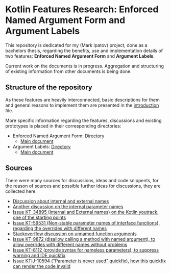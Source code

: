 # Kotlin Features Research: Enforced Named Argument Form and Argument Labels

This repository is dedicated for my (Mark Ipatov) project, done as a bachelors thesis, regarding the benefits, use and implementation details of two features: **Enforced Named Argument Form** and **Argument Labels**.

Current work on the documents is in progress. Aggregation and structuring of existing information from other documents is being done.

## Structure of the repository

As these features are heavily interconnected, basic descriptions for them and general reasons to implement them are presented in the [introduction](introduction.md) file.

More specific information regarding the features, discussions and existing prototypes is placed in their corresponding directories:

* Enforced Named Argument Form: [Directory](EnforcedNamedForm/)
    * [Main document](EnforcedNamedForm/main.md)
* Argument Labels: [Directory](ArgumentLabels/)
    * [Main document](ArgumentLabels/main.md)

## Sources
There were many sources for discussions, ideas and code snippents, for the reason of sources and possible further ideas for discussions, they are collected here.

* [Discussion about internal and external names](https://discuss.kotlinlang.org/t/kotlin-internal-and-external-parameter-name-propose/7906)
* [Another discussion on the internal parameter names](https://discuss.kotlinlang.org/t/internal-function-parameter-name/17634)
* [Issue KT-34895 (Internal and External names) on the Kotlin youtrack, one of the starting points](https://youtrack.jetbrains.com/issue/KT-34895/Internal-and-external-name-for-a-parameter-aka-Argument-Label)
* [Issue KT-59531 (Non-stable parameter names of interface functions), regarding the overrides with different names](https://youtrack.jetbrains.com/issue/KT-59531/Add-a-way-to-make-parameter-names-of-interface-functions-non-stable)
* [Stackoverflow discussion on unnamed function arguments](https://stackoverflow.com/questions/50672203/kotlin-explicitly-unnamed-function-arguments)
* [Issue KT-9872 (disallow calling a method with named argument), to allow overrides with different names without problems](https://youtrack.jetbrains.com/issue/KT-9872/Disallow-calling-a-method-with-named-argument)
* [Issue KT-8112 (provide syntax for nameless parameters), to suppress warning and IDE quickfix](https://youtrack.jetbrains.com/issue/KT-8112/Provide-syntax-for-nameless-parameters)
* [Issue KTIJ-10594 ("Parameter is never used" quickfix), how this quickfix can render the code invalid](https://youtrack.jetbrains.com/issue/KTIJ-10594)
